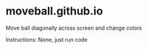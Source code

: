 # moveball.github.io
Move ball diagonally across screen and change colors

Instructions: None, just run code
